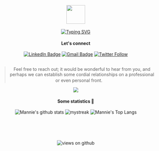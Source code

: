 <div align="center"> 
<img src ="https://res.cloudinary.com/mawy7/image/upload/v1602095606/logo_cz8kjm.png"  height= "60" /> 
<br />
<br />
<a href="https://git.io/typing-svg"><img src="https://readme-typing-svg.demolab.com?font=Ubuntu&size=16&pause=1000&color=F71B18&center=true&width=435&lines=Hello+World%2C+you+are+welcome+to+my+GitHub+profile%F0%9F%98%8A;I'm+Mannie+W.+Young+(aka+-+mawy7);%F0%9F%95%B4%F0%9F%8F%BDTechpreneur+.+.+.;%F0%9F%91%A8%F0%9F%8F%BD%E2%80%8D%F0%9F%92%BB+Software+Developer+.+.+.;%F0%9F%8C%8D%E2%9D%A4%EF%B8%8F%F0%9F%90%8D%F0%9F%8C%8E+Community+Builder;and+more+%F0%9F%98%8E" alt="Typing SVG" /></a>
<br />

<!-- social media section -->
<h4>Let's connect</h4>
        <a href="https://www.linkedin.com/in/mawy7/" target="_blank"><img src="https://img.shields.io/badge/-Mannie%20Young%20-blue?style=plastic&amp;labelColor=blue&amp;logo=LinkedIn&amp;link=www.linkedin.com/in/mawy7/" alt="LinkedIn Badge"></a> 
        <a href="mailto:mannie@pythonghana.org" target="_blank"><img src="https://img.shields.io/badge/-Via mail-fff?style=plastic&amp;labelColor=fff&amp;logo=Gmail&amp;link=mailto:mannie@pythonghana.org" alt="Gmail Badge"></a>
        <a href="https://twitter.com/mawy_7?ref_src=twsrc%5Etfw" target="_blank"><img alt="Twitter Follow" src="https://img.shields.io/twitter/follow/mawy_7?style=social"></a>
<!-- social media section: END -->
 
  <br />
  <br />

 > Feel free to reach out; it would be wonderful to hear from you, and perhaps we can establish some cordial relationships on a professional or even personal front. <img src= "https://media.tenor.com/images/2adfe94e69139f3e22623b61d375a7a7/tenor.gif" width= "16" height= "16">

   

<a href="https://www.youtube.com/watch?v=dQw4w9WgXcQ"><img src="https://user-images.githubusercontent.com/73097560/115834477-dbab4500-a447-11eb-908a-139a6edaec5c.gif"></a>

#### Some statistics 🚀
![Mannie's github stats](https://github-readme-stats.vercel.app/api?username=mawy7&show_icons=true&theme=tokyonight)
<img src="https://github-readme-streak-stats.herokuapp.com/?user=mawy7&theme=tokyonight" alt="mystreak"/>
![Mannie's Top Langs](https://github-readme-stats.vercel.app/api/top-langs/?username=mawy7&theme=tokyonight&layout=compact)
 
        

        
  
  <br />
  <br /> 
  <br />
  <br />

<img src="https://komarev.com/ghpvc/?username=mawy7&label=Profile views&color=red&style=flat-square" alt="views on github" />

              
<!--
**mawy7/mawy7** is a ✨ _special_ ✨ repository because its `README.md` (this file) appears on your GitHub profile.

Here are some ideas to get you started:

- 🔭 I’m currently working on ...
- 🌱 I’m currently learning ...
- 👯 I’m looking to collaborate on ...
- 🤔 I’m looking for help with ...
- 💬 Ask me about ...
- 📫 How to reach me: ...
- 😄 Pronouns: ...
- ⚡ Fun fact: ...
-->
  
 
</div>

